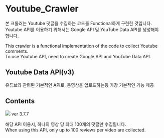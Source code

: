 # Youtube_Crawler
본 크롤러는 Youtube 댓글을 수집하는 코드를 Functional하게 구현한 것입니다.  
Youtube API를 이용하기 위해서는 Google API 및 YouTube Data API를 생성해야 합니다.

This crawler is a functional implementation of the code to collect Youtube comments.  
To use Youtube API, need to create Google API and YouTube Data API.

## Youtube Data API(v3)
유튜브와 관련된 기본적인 API로, 동영상을 업로드하는등 가장 기본적인 기능 제공

## Contents
<img src="https://img.shields.io/badge/Python-3776AB?style=plastic&logo=Python&logoColor=white">
ver 3.7.7
  
해당 API 이용시, 하나의 영상 당 최대 100개의 댓글만 수집됩니다.  
When using this API, only up to 100 reviews per video are collected.
